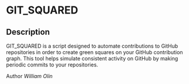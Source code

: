 # GIT_SQUARED

## Description
GIT_SQUARED is a script designed to automate contributions to GitHub repositories in order to create green squares on your GitHub contribution graph. This tool helps simulate consistent activity on GitHub by making periodic commits to your repositories.

Author *William Olin*